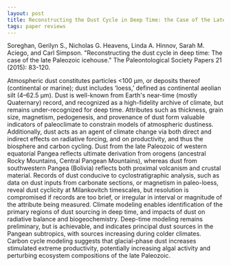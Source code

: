 ```yaml
---
layout: post
title: Reconstructing the Dust Cycle in Deep Time: the Case of the Late Paleozoic Icehouse
tags: paper reviews 
---
```


Soreghan, Gerilyn S., Nicholas G. Heavens, Linda A. Hinnov, Sarah M. Aciego, and Carl Simpson. "Reconstructing the dust cycle in deep time: The case of the late Paleozoic icehouse." The Paleontological Society Papers 21 (2015): 83-120.

Atmospheric dust constitutes particles <100 μm, or deposits thereof (continental or marine); dust includes ‘loess,’ defined as continental aeolian silt (4–62.5 μm). Dust is well-known from Earth's near-time (mostly Quaternary) record, and recognized as a high-fidelity archive of climate, but remains under-recognized for deep time. Attributes such as thickness, grain size, magnetism, pedogenesis, and provenance of dust form valuable indicators of paleoclimate to constrain models of atmospheric dustiness. Additionally, dust acts as an agent of climate change via both direct and indirect effects on radiative forcing, and on productivity, and thus the biosphere and carbon cycling. Dust from the late Paleozoic of western equatorial Pangea reflects ultimate derivation from orogens (ancestral Rocky Mountains, Central Pangean Mountains), whereas dust from southwestern Pangea (Bolivia) reflects both proximal volcanism and crustal material. Records of dust conducive to cyclostratigraphic analysis, such as data on dust inputs from carbonate sections, or magnetism in paleo-loess, reveal dust cyclicity at Milankovitch timescales, but resolution is compromised if records are too brief, or irregular in interval or magnitude of the attribute being measured. Climate modeling enables identification of the primary regions of dust sourcing in deep time, and impacts of dust on radiative balance and biogeochemistry. Deep-time modeling remains preliminary, but is achievable, and indicates principal dust sources in the Pangean subtropics, with sources increasing during colder climates. Carbon cycle modeling suggests that glacial-phase dust increases stimulated extreme productivity, potentially increasing algal activity and perturbing ecosystem compositions of the late Paleozoic.
